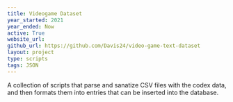 ```yaml
---
title: Videogame Dataset
year_started: 2021
year_ended: Now
active: True
website_url: 
github_url: https://github.com/Davis24/video-game-text-dataset
layout: project
type: scripts
tags: JSON
---
```


A collection of scripts that parse and sanatize CSV files with the codex data, and then formats them into entries that can be inserted into the database. 